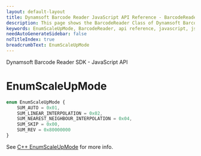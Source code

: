```yaml
---
layout: default-layout
title: Dynamsoft Barcode Reader JavaScript API Reference - BarcodeReader
description: This page shows the BarcodeReader Class of Dynamsoft Barcode Reader JavaScript SDK.
keywords: EnumScaleUpMode, BarcodeReader, api reference, javascript, js
needAutoGenerateSidebar: false
noTitleIndex: true
breadcrumbText: EnumScaleUpMode
---
```


Dynamsoft Barcode Reader SDK - JavaScript API
# EnumScaleUpMode

```ts
enum EnumScaleUpMode { 
    SUM_AUTO = 0x01, 
    SUM_LINEAR_INTERPOLATION = 0x02, 
    SUM_NEAREST_NEIGHBOUR_INTERPOLATION = 0x04, 
    SUM_SKIP = 0x00,
    SUM_REV = 0x80000000
}
```

See [C++ EnumScaleUpMode](https://www.dynamsoft.com/barcode-reader/parameters/enum/parameter-mode-enums.html?ver=latest#scaleupmode) for more info.